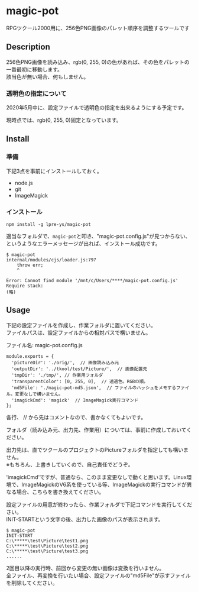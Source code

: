 magic-pot
====

RPGツクール2000用に、256色PNG画像のパレット順序を調整するツールです

## Description

256色PNG画像を読み込み、rgb(0, 255, 0)の色があれば、その色をパレットの一番最初に移動します。  
該当色が無い場合、何もしません。

### 透明色の指定について

2020年5月中に、設定ファイルで透明色の指定を出来るようにする予定です。

現時点では、rgb(0, 255, 0)固定となっています。

## Install

### 準備

下記3点を事前にインストールしておく。

* node.js
* git
* ImageMagick

### インストール

```
npm install -g lpre-ys/magic-pot
```

適当なフォルダで、```magic-pot```と叩き、"magic-pot.config.js"が見つからない、というようなエラーメッセージが出れば、インストール成功です。

```
$ magic-pot
internal/modules/cjs/loader.js:797
    throw err;
    ^

Error: Cannot find module '/mnt/c/Users/****/magic-pot.config.js'
Require stack:
(略)
```

## Usage

下記の設定ファイルを作成し、作業フォルダに置いてください。  
ファイルパスは、設定ファイルからの相対パスで構いません。

ファイル名: magic-pot.config.js
```
module.exports = {
  'pictureDir': './orig/',  // 画像読み込み元
  'outputDir': '../tkool/test/Picture/',  // 画像配置先
  'tmpDir': './tmp/', // 作業用フォルダ
  'transparentColor': [0, 255, 0],  // 透過色。RGBの順。
  'md5File': './magic-pot-md5.json',  // ファイルのハッシュをメモするファイル。変更なしで構いません。
  'imagickCmd': 'magick'  // ImageMagick実行コマンド
};
```

各行、 // から先はコメントなので、書かなくてもよいです。

フォルダ（読み込み元、出力先、作業用）については、事前に作成しておいてください。


出力先は、直でツクールのプロジェクトのPictureフォルダを指定しても構いません。  
※もちろん、上書きしていくので、自己責任でどうぞ。

'imagickCmd'ですが、普通なら、このまま変更なしで動くと思います。Linux環境で、ImageMagickのV6系を使っている等、ImageMagickの実行コマンドが異なる場合、こちらを書き換えてください。


設定ファイルの用意が終わったら、作業フォルダで下記コマンドを実行してください。  
INIT-STARTという文字の後、出力した画像のパスが表示されます。

```
$ magic-pot
INIT-START
C:\*****\test\Picture\test1.png
C:\*****\test\Picture\test2.png
C:\*****\test\Picture\test3.png
......
```

2回目以降の実行時、前回から変更の無い画像は変換を行いません。  
全ファイル、再変換を行いたい場合、設定ファイルの"md5File"が示すファイルを削除してください。

